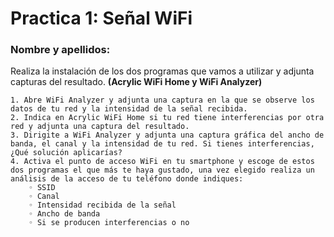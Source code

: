 # Practica 1: Señal WiFi
### Nombre y apellidos:

Realiza la instalación de los dos programas que vamos a utilizar y adjunta capturas del resultado. **(Acrylic WiFi Home y WiFi Analyzer)**

    1. Abre WiFi Analyzer y adjunta una captura en la que se observe los datos de tu red y la intensidad de la señal recibida.
    2. Indica en Acrylic WiFi Home si tu red tiene interferencias por otra red y adjunta una captura del resultado.
    3. Dirigite a WiFi Analyzer y adjunta una captura gráfica del ancho de banda, el canal y la intensidad de tu red. Si tienes interferencias, ¿Qué solución aplicarías?
    4. Activa el punto de acceso WiFi en tu smartphone y escoge de estos dos programas el que más te haya gustado, una vez elegido realiza un análisis de la acceso de tu teléfono donde indiques:
        ◦ SSID 
        ◦ Canal
        ◦ Intensidad recibida de la señal
        ◦ Ancho de banda 
        ◦ Si se producen interferencias o no
